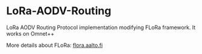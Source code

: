 # LoRa-AODV-Routing
LoRa AODV Routing Protocol implementation modifying FLoRa framework. It works on Omnet++

More details about FLoRa: [flora.aalto.fi](http://flora.aalto.fi/)
